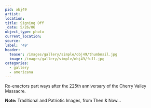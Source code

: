 ```yaml
---
pid: obj49
artist:
location:
title: Signing Off
_date: 5/26/06
object_type: photo
current_location:
source:
label: '49'
header:
  teaser: /images/gallery/simple/obj49/thumbnail.jpg
  image: /images/gallery/simple/obj49/full.jpg
categories:
  - gallery
  - americana
---
```

Re-enactors part ways after the 225th anniversary of the Cherry Valley Massacre.

**Note:**
Traditional and Patriotic Images, from Then & Now...
